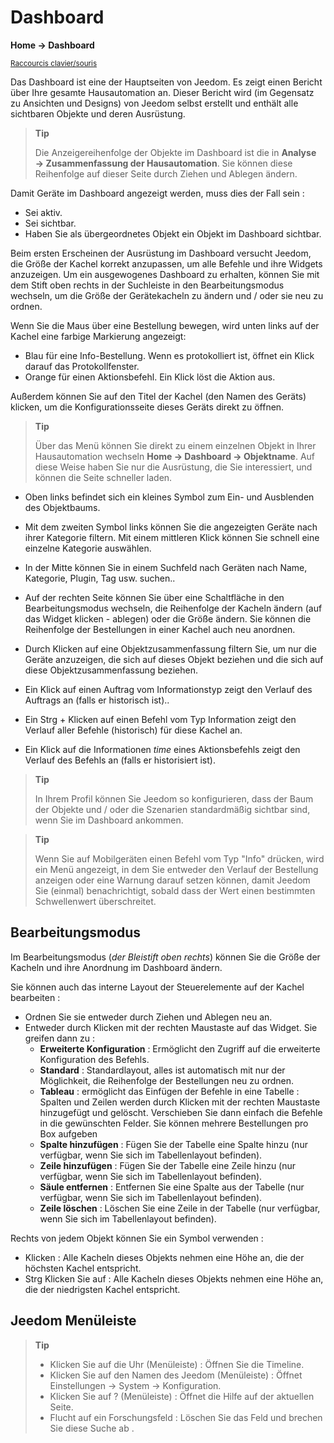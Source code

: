 # Dashboard
**Home → Dashboard**

<small>[Raccourcis clavier/souris](shortcuts.md)</small>

Das Dashboard ist eine der Hauptseiten von Jeedom. Es zeigt einen Bericht über Ihre gesamte Hausautomation an.
Dieser Bericht wird (im Gegensatz zu Ansichten und Designs) von Jeedom selbst erstellt und enthält alle sichtbaren Objekte und deren Ausrüstung.

> **Tip**
>
> Die Anzeigereihenfolge der Objekte im Dashboard ist die in **Analyse → Zusammenfassung der Hausautomation**. Sie können diese Reihenfolge auf dieser Seite durch Ziehen und Ablegen ändern.

Damit Geräte im Dashboard angezeigt werden, muss dies der Fall sein :
- Sei aktiv.
- Sei sichtbar.
- Haben Sie als übergeordnetes Objekt ein Objekt im Dashboard sichtbar.

Beim ersten Erscheinen der Ausrüstung im Dashboard versucht Jeedom, die Größe der Kachel korrekt anzupassen, um alle Befehle und ihre Widgets anzuzeigen.
Um ein ausgewogenes Dashboard zu erhalten, können Sie mit dem Stift oben rechts in der Suchleiste in den Bearbeitungsmodus wechseln, um die Größe der Gerätekacheln zu ändern und / oder sie neu zu ordnen.

Wenn Sie die Maus über eine Bestellung bewegen, wird unten links auf der Kachel eine farbige Markierung angezeigt:
- Blau für eine Info-Bestellung. Wenn es protokolliert ist, öffnet ein Klick darauf das Protokollfenster.
- Orange für einen Aktionsbefehl. Ein Klick löst die Aktion aus.

Außerdem können Sie auf den Titel der Kachel (den Namen des Geräts) klicken, um die Konfigurationsseite dieses Geräts direkt zu öffnen.

> **Tip**
>
> Über das Menü können Sie direkt zu einem einzelnen Objekt in Ihrer Hausautomation wechseln **Home → Dashboard → Objektname**.
> Auf diese Weise haben Sie nur die Ausrüstung, die Sie interessiert, und können die Seite schneller laden.

- Oben links befindet sich ein kleines Symbol zum Ein- und Ausblenden des Objektbaums.
- Mit dem zweiten Symbol links können Sie die angezeigten Geräte nach ihrer Kategorie filtern. Mit einem mittleren Klick können Sie schnell eine einzelne Kategorie auswählen.
- In der Mitte können Sie in einem Suchfeld nach Geräten nach Name, Kategorie, Plugin, Tag usw. suchen..
- Auf der rechten Seite können Sie über eine Schaltfläche in den Bearbeitungsmodus wechseln, die Reihenfolge der Kacheln ändern (auf das Widget klicken - ablegen) oder die Größe ändern. Sie können die Reihenfolge der Bestellungen in einer Kachel auch neu anordnen.

- Durch Klicken auf eine Objektzusammenfassung filtern Sie, um nur die Geräte anzuzeigen, die sich auf dieses Objekt beziehen und die sich auf diese Objektzusammenfassung beziehen.

- Ein Klick auf einen Auftrag vom Informationstyp zeigt den Verlauf des Auftrags an (falls er historisch ist)..
- Ein Strg + Klicken auf einen Befehl vom Typ Information zeigt den Verlauf aller Befehle (historisch) für diese Kachel an.
- Ein Klick auf die Informationen *time* eines Aktionsbefehls zeigt den Verlauf des Befehls an (falls er historisiert ist).

> **Tip**
>
> In Ihrem Profil können Sie Jeedom so konfigurieren, dass der Baum der Objekte und / oder die Szenarien standardmäßig sichtbar sind, wenn Sie im Dashboard ankommen.

> **Tip**
>
> Wenn Sie auf Mobilgeräten einen Befehl vom Typ &quot;Info&quot; drücken, wird ein Menü angezeigt, in dem Sie entweder den Verlauf der Bestellung anzeigen oder eine Warnung darauf setzen können, damit Jeedom Sie (einmal) benachrichtigt, sobald dass der Wert einen bestimmten Schwellenwert überschreitet.


## Bearbeitungsmodus

Im Bearbeitungsmodus (*der Bleistift oben rechts*) können Sie die Größe der Kacheln und ihre Anordnung im Dashboard ändern.

Sie können auch das interne Layout der Steuerelemente auf der Kachel bearbeiten :

- Ordnen Sie sie entweder durch Ziehen und Ablegen neu an.
- Entweder durch Klicken mit der rechten Maustaste auf das Widget. Sie greifen dann zu :
    - **Erweiterte Konfiguration** : Ermöglicht den Zugriff auf die erweiterte Konfiguration des Befehls.
    - **Standard** : Standardlayout, alles ist automatisch mit nur der Möglichkeit, die Reihenfolge der Bestellungen neu zu ordnen.
    - **Tableau** : ermöglicht das Einfügen der Befehle in eine Tabelle : Spalten und Zeilen werden durch Klicken mit der rechten Maustaste hinzugefügt und gelöscht. Verschieben Sie dann einfach die Befehle in die gewünschten Felder. Sie können mehrere Bestellungen pro Box aufgeben
    - **Spalte hinzufügen** : Fügen Sie der Tabelle eine Spalte hinzu (nur verfügbar, wenn Sie sich im Tabellenlayout befinden).
    - **Zeile hinzufügen** : Fügen Sie der Tabelle eine Zeile hinzu (nur verfügbar, wenn Sie sich im Tabellenlayout befinden).
    - **Säule entfernen** : Entfernen Sie eine Spalte aus der Tabelle (nur verfügbar, wenn Sie sich im Tabellenlayout befinden).
    - **Zeile löschen** : Löschen Sie eine Zeile in der Tabelle (nur verfügbar, wenn Sie sich im Tabellenlayout befinden).

Rechts von jedem Objekt können Sie ein Symbol verwenden :

- Klicken : Alle Kacheln dieses Objekts nehmen eine Höhe an, die der höchsten Kachel entspricht.
- Strg Klicken Sie auf : Alle Kacheln dieses Objekts nehmen eine Höhe an, die der niedrigsten Kachel entspricht.

## Jeedom Menüleiste

> **Tip**
>
> - Klicken Sie auf die Uhr (Menüleiste) : Öffnen Sie die Timeline.
> - Klicken Sie auf den Namen des Jeedom (Menüleiste) : Öffnet Einstellungen → System → Konfiguration.
> - Klicken Sie auf ? (Menüleiste) : Öffnet die Hilfe auf der aktuellen Seite.
> - Flucht auf ein Forschungsfeld : Löschen Sie das Feld und brechen Sie diese Suche ab .
